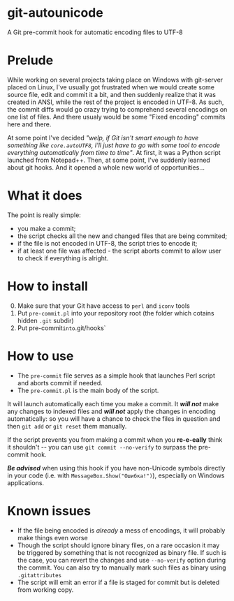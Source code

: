 # git-autounicode
A Git pre-commit hook for automatic encoding files to UTF-8


# Prelude

While working on several projects taking place on Windows with git-server placed on Linux, I've usually got frustrated when we would create some source file, edit and commit it a bit, and then suddenly realize that it was created in ANSI, while the rest of the project is encoded in UTF-8. As such, the commit diffs would go crazy trying to comprehend several encodings on one list of files. And there usualy would be some "Fixed encoding" commits here and there.

At some point I've decided *"welp, if Git isn't smart enough to have something like `core.autoUTF8`, I'll just have to go with some tool to encode everything automatically from time to time"*. At first, it was a Python script launched from Notepad++. Then, at some point, I've suddenly learned about git hooks. And it opened a whole new world of opportunities...

# What it does

The point is really simple:
 - you make a commit;
 - the script checks all the new and changed files that are being commited;
 - if the file is not encoded in UTF-8, the script tries to encode it;
 - if at least one file was affected - the script aborts commit to allow user to check if everything is alright.

# How to install

 0. Make sure that your Git have access to `perl` and `iconv` tools
 1. Put `pre-commit.pl` into your repository root (the folder which cotains hidden `.git` subdir)
 2. Put pre-commit` into `.git/hooks`

# How to use

 - The `pre-commit` file serves as a simple hook that launches Perl script and aborts commit if needed.
 - The `pre-commit.pl` is the main body of the script.
 
It will launch automatically each time you make a commit. It ***will not*** make any changes to indexed files and ***will not*** apply the changes in encoding automatically: so you will have a chance to check the files in question and then `git add` or `git reset` them manually.

If the script prevents you from making a commit when you **re-e-eally** think it shouldn't -- you can use `git commit --no-verify` to surpass the pre-commit hook.

***Be advised*** when using this hook if you have non-Unicode symbols directly in your code (i.e. with `MessageBox.Show("Ошибка!")`), especially on Windows applications.

# Known issues

- If the file being encoded is *already* a mess of encodings, it will probably make things even worse
- Though the script should ignore binary files, on a rare occasion it may be triggered by something that is not recognized as binary file. If such is the case, you can revert the changes and use `--no-verify` option during the commit. You can also try to manually mark such files as binary using `.gitattributes`
- The script will emit an error if a file is staged for commit but is deleted from working copy.
